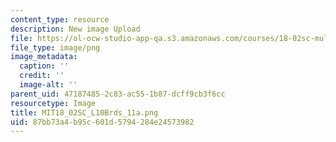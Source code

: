 ```yaml
---
content_type: resource
description: New image Upload
file: https://ol-ocw-studio-app-qa.s3.amazonaws.com/courses/18-02sc-multivariable-calculus-fall-2010/87bb73a4b95c601d5794284e24573982_MIT18_02SC_L10Brds_11a.png
file_type: image/png
image_metadata:
  caption: ''
  credit: ''
  image-alt: ''
parent_uid: 47187485-2c83-ac55-1b87-dcff9cb3f6cc
resourcetype: Image
title: MIT18_02SC_L10Brds_11a.png
uid: 87bb73a4-b95c-601d-5794-284e24573982
---
```

